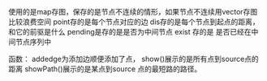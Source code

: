 使用的是map存图，保存的是节点不连续的情形，如果节点不连续用vector存图比较浪费空间
point存的是每个节点对应的边
dis存的是每个节点到起点的距离，和它的前驱是什么
pending是存的是是否为中间节点
exist 存的是 是否已经在中间节点序列中

函数：
addedge为添加边顺便添加了点，
show()展示的是所有点到source点的距离
showPath()展示的是某点到source 点的最短路的路径。
